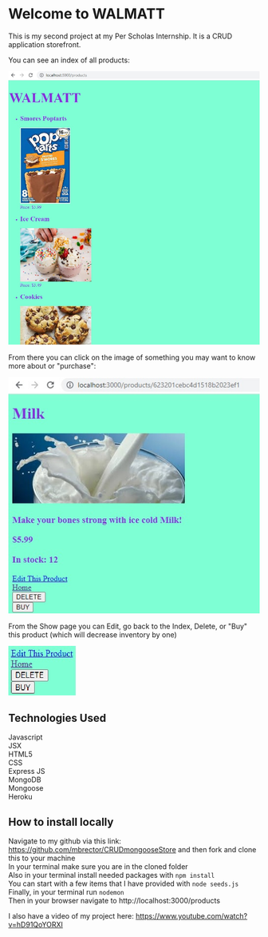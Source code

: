 # Welcome to WALMATT

This is my second project at my Per Scholas Internship. It is a CRUD application storefront.

You can see an index of all products:

![Index](index.jpg)

From there you can click on the image of something you may want to know more about or "purchase":

![Show](show.jpg)

From the Show page you can Edit, go back to the Index, Delete, or "Buy" this product (which will decrease inventory by one)

![Buttons](showButtons.jpg)

## Technologies Used

Javascript  
JSX  
HTML5  
CSS  
Express JS  
MongoDB  
Mongoose  
Heroku  

## How to install locally

Navigate to my github via this link: https://github.com/mbrector/CRUDmongooseStore and then fork and clone this to your machine  
In your terminal make sure you are in the cloned folder  
Also in your terminal install needed packages with `npm install`  
You can start with a few items that I have provided with `node seeds.js`  
Finally, in your terminal run `nodemon`  
Then in your browser navigate to http://localhost:3000/products  

I also have a video of my project here: https://www.youtube.com/watch?v=hD91QoYORXI  